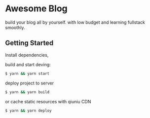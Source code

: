# Awesome Blog

build your blog all by yourself.
with low budget and learning fullstack smoothly.

## Getting Started

Install dependencies,

build and start deving:
```bash
$ yarn && yarn start
```
deploy project to server
```bash
$ yarn && yarn build 
```
or cache static resources with qiuniu CDN 
```bash
$ yarn && yarn deploy
```
